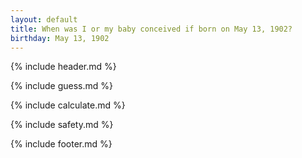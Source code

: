 ```yaml
---
layout: default
title: When was I or my baby conceived if born on May 13, 1902?
birthday: May 13, 1902
---
```


{% include header.md %}

{% include guess.md %}

{% include calculate.md %}

{% include safety.md %}

{% include footer.md %}



